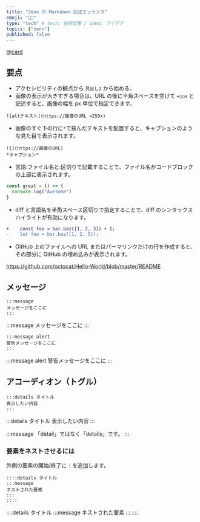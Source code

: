 ```yaml
---
title: "Zenn の Markdown 記法エッセンス"
emoji: "👩‍💻"
type: "tech" # tech: 技術記事 / idea: アイデア
topics: ["zenn"]
published: false
---
```


@[card](https://zenn.dev/zenn/articles/markdown-guide)

## 要点

- アクセシビリティの観点から `見出し2` から始める。
- 画像の表示が大きすぎる場合は、URL の後に半角スペースを空けて `=○○x` と記述すると、画像の幅を px 単位で指定できます。

```
![altテキスト](https://画像のURL =250x)
```

- 画像のすぐ下の行に`*`で挟んだテキストを配置すると、キャプションのような見た目で表示されます。

```
![](https://画像のURL)
*キャプション*
```

- 言語:ファイル名と:区切りで記載することで、ファイル名がコードブロックの上部に表示されます。

```js:fooBar.js
const great = () => {
  console.log("Awesome")
}
```

- diff と言語名を半角スペース区切りで指定することで、diff のシンタックスハイライトが有効になります。

```diff js
+    const foo = bar.baz([1, 2, 3]) + 1;
-    let foo = bar.baz([1, 2, 3]);
```

- GitHub 上のファイルへの URL またはパーマリンクだけの行を作成すると、その部分に GitHub の埋め込みが表示されます。

https://github.com/octocat/Hello-World/blob/master/README

## メッセージ

```
:::message
メッセージをここに
:::
```

:::message
メッセージをここに
:::

```
:::message alert
警告メッセージをここに
:::
```

:::message alert
警告メッセージをここに
:::

## アコーディオン（トグル）

```
:::details タイトル
表示したい内容
:::
```

:::details タイトル
表示したい内容
:::

:::message
「detail」ではなく「details」です。
:::

### 要素をネストさせるには

外側の要素の開始/終了に `:` を追加します。

```
::::details タイトル
:::message
ネストされた要素
:::
::::
```

::::details タイトル
:::message
ネストされた要素
:::
::::
